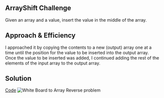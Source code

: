 ## ArrayShift Challenge

Given an array and a value, insert the value in the middle of the array. 

## Approach & Efficiency
I approached it by copying the contents to a new (output) array one at a time until the position for the value to be inserted into the output array. Once the value to be inserted was added, I continued adding the rest of the elements of the input array to the output array.

## Solution
[Code](../src/main/java/java401codechallenges/ArrayShift.java)
![White Board to Array Reverse problem](../assets/insert_shift_array.jpg)
